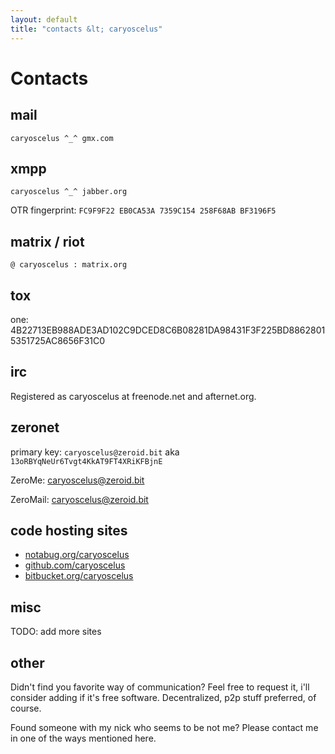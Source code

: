 ```yaml
---
layout: default
title: "contacts &lt; caryoscelus"
---
```


Contacts
========

mail
----

`caryoscelus ^_^ gmx.com`

xmpp
----

`caryoscelus ^_^ jabber.org`

OTR fingerprint: `FC9F9F22 EB0CA53A 7359C154 258F68AB BF3196F5`

matrix / riot
-------------

`@ caryoscelus : matrix.org`

tox
---

one: 4B22713EB988ADE3AD102C9DCED8C6B08281DA98431F3F225BD88628015351725AC8656F31C0

irc
---

Registered as caryoscelus at freenode.net and afternet.org.

zeronet
-------

primary key: `caryoscelus@zeroid.bit` aka `13oRBYqNeUr6Tvgt4KkAT9FT4XRiKFBjnE`

ZeroMe: [caryoscelus@zeroid.bit](http://127.0.0.1:43110/Me.ZeroNetwork.bit/?Profile/1White24UrrwQrD86o6Vrc1apgZ1x1o51/13oRBYqNeUr6Tvgt4KkAT9FT4XRiKFBjnE/caryoscelus@zeroid.bit)

ZeroMail: [caryoscelus@zeroid.bit](http://127.0.0.1:43110/1MaiL5gfBM1cyb4a8e3iiL8L5gXmoAJu27/?Inbox&to=caryoscelus)

code hosting sites
------------------

- [notabug.org/caryoscelus](https://notabug.org/caryoscelus)
- [github.com/caryoscelus](https://github.com/caryoscelus)
- [bitbucket.org/caryoscelus](https://bitbucket.org/caryoscelus)

misc
----

TODO: add more sites

other
-----

Didn't find you favorite way of communication? Feel free to request it, i'll
consider adding if it's free software. Decentralized, p2p stuff preferred, of
course.

Found someone with my nick who seems to be not me? Please contact me in one of
the ways mentioned here.
